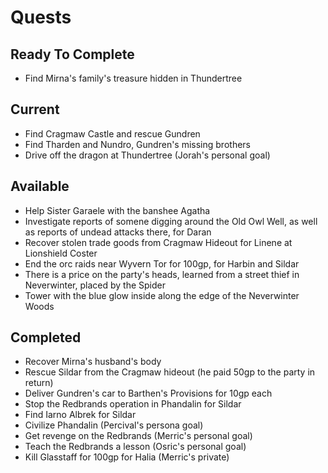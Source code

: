 # Quests

## Ready To Complete
- Find Mirna's family's treasure hidden in Thundertree

## Current
- Find Cragmaw Castle and rescue Gundren
- Find Tharden and Nundro, Gundren's missing brothers
- Drive off the dragon at Thundertree (Jorah's personal goal)

## Available
- Help Sister Garaele with the banshee Agatha
- Investigate reports of somene digging around the Old Owl Well, as well as reports of undead attacks there, for Daran
- Recover stolen trade goods from Cragmaw Hideout for Linene at Lionshield Coster
- End the orc raids near Wyvern Tor for 100gp, for Harbin and Sildar
- There is a price on the party's heads, learned from a street thief in Neverwinter, placed by the Spider
- Tower with the blue glow inside along the edge of the Neverwinter Woods

## Completed
- Recover Mirna's husband's body
- Rescue Sildar from the Cragmaw hideout (he paid 50gp to the party in return)
- Deliver Gundren's car to Barthen's Provisions for 10gp each
- Stop the Redbrands operation in Phandalin for Sildar
- Find Iarno Albrek for Sildar
- Civilize Phandalin (Percival's persona goal)
- Get revenge on the Redbrands (Merric's personal goal)
- Teach the Redbrands a lesson (Osric's personal goal)
- Kill Glasstaff for 100gp for Halia (Merric's private)

